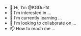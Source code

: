 - 👋 Hi, I’m @KGDu-fit
- 👀 I’m interested in ...
- 🌱 I’m currently learning ...
- 💞️ I’m looking to collaborate on ...
- 📫 How to reach me ...

<!---
KGDu-fit/KGDu-fit is a ✨ special ✨ repository because its `README.md` (this file) appears on your GitHub profile.
You can click the Preview link to take a look at your changes.
--->
